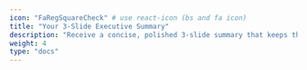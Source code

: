 ```yaml
---
icon: "FaRegSquareCheck" # use react-icon (bs and fa icon)
title: "Your 3-Slide Executive Summary"
description: "Receive a concise, polished 3-slide summary that keeps the core message and cuts the clutter, ready to impress in minutes."
weight: 4
type: "docs"
---
```

